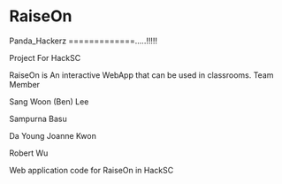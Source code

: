 RaiseOn
=======
Panda_Hackerz =============.....!!!!!

Project For HackSC

RaiseOn is An interactive WebApp that can be used in classrooms.
Team Member

Sang Woon (Ben) Lee

Sampurna Basu

Da Young Joanne Kwon

Robert Wu


Web application code for RaiseOn in HackSC
